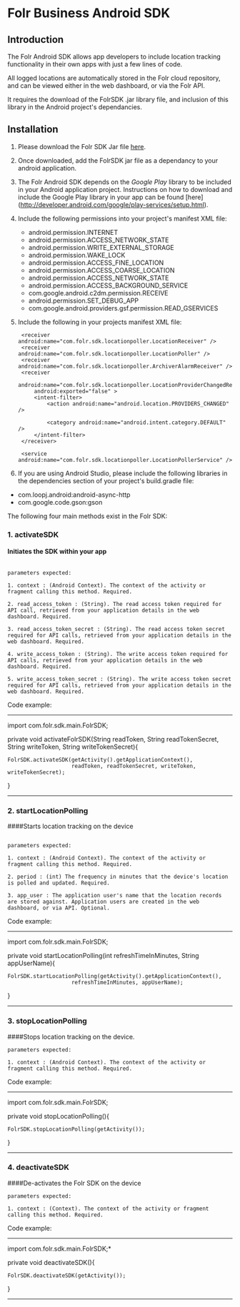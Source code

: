 # Folr Business Android SDK

## Introduction

The Folr Android SDK allows app developers to include location tracking functionality in their own apps with just a few lines of code. 

All logged locations are automatically stored in the Folr cloud repository, and can be viewed either in the web dashboard, or via the Folr API.

It requires the download of the FolrSDK .jar library file, and inclusion of this library in the Android project's dependancies.


## Installation

1. Please download the Folr SDK Jar file [here](https://folr.com).

2. Once downloaded, add the FolrSDK jar file as a dependancy to your android application.

3. The Folr Android SDK depends on the *Google Play* library to be included in your Android application project. Instructions on how to download and include the Google Play library in your app can be found [here] (http://developer.android.com/google/play-services/setup.html).

4. Include the following permissions into your project's manifest XML file:
     * android.permission.INTERNET
     * android.permission.ACCESS_NETWORK_STATE
     * android.permission.WRITE_EXTERNAL_STORAGE
     * android.permission.WAKE_LOCK
     * android.permission.ACCESS_FINE_LOCATION
     * android.permission.ACCESS_COARSE_LOCATION
     * android.permission.ACCESS_NETWORK_STATE
     * android.permission.ACCESS_BACKGROUND_SERVICE
     * com.google.android.c2dm.permission.RECEIVE
     * android.permission.SET_DEBUG_APP
     * com.google.android.providers.gsf.permission.READ_GSERVICES

5. Include the following in your projects manifest XML file: 

        <receiver android:name="com.folr.sdk.locationpoller.LocationReceiver" />
        <receiver android:name="com.folr.sdk.locationpoller.LocationPoller" />
        <receiver android:name="com.folr.sdk.locationpoller.ArchiverAlarmReceiver" />
        <receiver
            android:name="com.folr.sdk.locationpoller.LocationProviderChangedReceiver"
            android:exported="false" >
            <intent-filter>
                <action android:name="android.location.PROVIDERS_CHANGED" />

                <category android:name="android.intent.category.DEFAULT" />
            </intent-filter>
        </receiver>

        <service android:name="com.folr.sdk.locationpoller.LocationPollerService" />

6. If you are using Android Studio, please include the following libraries in the dependencies section of your project's build.gradle file:

*  com.loopj.android:android-async-http
*  com.google.code.gson:gson

The following four main methods exist in the Folr SDK:

### 1. activateSDK

#### Initiates the SDK within your app

``` 

parameters expected:

1. context : (Android Context). The context of the activity or fragment calling this method. Required.

2. read_access_token : (String). The read access token required for API call, retrieved from your application details in the web dashboard. Required.

3. read_access_token_secret : (String). The read access token secret required for API calls, retrieved from your application details in the web dashboard. Required.

4. write_access_token : (String). The write access token required for API calls, retrieved from your application details in the web dashboard. Required.

5. write_access_token_secret : (String). The write access token secret required for API calls, retrieved from your application details in the web dashboard. Required.

```

Code example:

**************************

import com.folr.sdk.main.FolrSDK;

private void activateFolrSDK(String readToken, String readTokenSecret, String writeToken, String writeTokenSecret){

    FolrSDK.activateSDK(getActivity().getApplicationContext(),
                        readToken, readTokenSecret, writeToken, writeTokenSecret);

}

****************************

### 2. startLocationPolling

####Starts location tracking on the device

``` 

parameters expected:

1. context : (Android Context). The context of the activity or fragment calling this method. Required.

2. period : (int) The frequency in minutes that the device's location is polled and updated. Required.

3. app_user : The application user's name that the location records are stored against. Application users are created in the web dashboard, or via API. Optional.

```

Code example:

**************************

import com.folr.sdk.main.FolrSDK;

private void startLocationPolling(int refreshTimeInMinutes, String appUserName){

    FolrSDK.startLocationPolling(getActivity().getApplicationContext(),
                        refreshTimeInMinutes, appUserName);

}

****************************


### 3. stopLocationPolling

####Stops location tracking on the device.

```
parameters expected:

1. context : (Android Context). The context of the activity or fragment calling this method. Required.

```

Code example:

**************************

import com.folr.sdk.main.FolrSDK;

private void stopLocationPolling(){

    FolrSDK.stopLocationPolling(getActivity());

}

****************************


### 4. deactivateSDK

####De-activates the Folr SDK on the device

``` 
parameters expected:

1. context : (Context). The context of the activity or fragment calling this method. Required.

```

Code example:

**************************

import com.folr.sdk.main.FolrSDK;*

private void deactivateSDK(){

    FolrSDK.deactivateSDK(getActivity());

}

****************************







